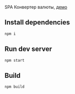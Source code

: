 SPA Конвертер валюты, [демо](https://irodger.github.io/spa-currency-exchanger/)

## Install dependencies
```bash
npm i
```

## Run dev server
```bash
npm start
```
## Build
```bash
npm build
```
